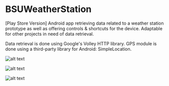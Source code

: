 # BSUWeatherStation
[Play Store Version] Android app retrieving data related to a weather station prototype as well as offering controls &amp; shortcuts for the device. Adaptable for other projects in need of data retrieval.

Data retrieval is done using Google's Volley HTTP library. 
GPS module is done using a third-party library for Android: SimpleLocation. 

![alt text](https://image.noelshack.com/fichiers/2018/33/7/1534705148-screenshot-2.png)

![alt text](https://image.noelshack.com/fichiers/2018/33/7/1534705148-screenshot-1.png)

![alt text](https://image.noelshack.com/fichiers/2018/33/7/1534705148-screenshot-3.png)

